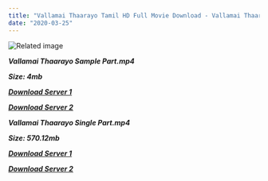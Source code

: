 ```yaml
---
title: "Vallamai Thaarayo Tamil HD Full Movie Download - Vallamai Thaarayo Tamil HD Movie Download"
date: "2020-03-25"
---
```


![Related image](https://www.starmusiq.fun/movieimages/Tamil/V/2008/Vallamai-Tharayo_B.jpg)

**_Vallamai Thaarayo Sample Part.mp4_**

**_Size: 4mb_**

**_[Download Server 1](http://b4.wetransfer.vip/files/{1299f9f5e3b2d69cf2543eed9032a99b1b0ad17e14bffebc066fcf7d2dcb313c}20Actor{1299f9f5e3b2d69cf2543eed9032a99b1b0ad17e14bffebc066fcf7d2dcb313c}20Hits{1299f9f5e3b2d69cf2543eed9032a99b1b0ad17e14bffebc066fcf7d2dcb313c}20Collection/Parthiepan{1299f9f5e3b2d69cf2543eed9032a99b1b0ad17e14bffebc066fcf7d2dcb313c}20Movies{1299f9f5e3b2d69cf2543eed9032a99b1b0ad17e14bffebc066fcf7d2dcb313c}20Collections/Vallamai{1299f9f5e3b2d69cf2543eed9032a99b1b0ad17e14bffebc066fcf7d2dcb313c}20Thaarayo{1299f9f5e3b2d69cf2543eed9032a99b1b0ad17e14bffebc066fcf7d2dcb313c}20(2008)/Vallamai{1299f9f5e3b2d69cf2543eed9032a99b1b0ad17e14bffebc066fcf7d2dcb313c}20Thaarayo{1299f9f5e3b2d69cf2543eed9032a99b1b0ad17e14bffebc066fcf7d2dcb313c}20(2008){1299f9f5e3b2d69cf2543eed9032a99b1b0ad17e14bffebc066fcf7d2dcb313c}20Sample{1299f9f5e3b2d69cf2543eed9032a99b1b0ad17e14bffebc066fcf7d2dcb313c}20HD.mp4)_**

**_[Download Server 2](http://b4.wetransfer.vip/files/{1299f9f5e3b2d69cf2543eed9032a99b1b0ad17e14bffebc066fcf7d2dcb313c}20Actor{1299f9f5e3b2d69cf2543eed9032a99b1b0ad17e14bffebc066fcf7d2dcb313c}20Hits{1299f9f5e3b2d69cf2543eed9032a99b1b0ad17e14bffebc066fcf7d2dcb313c}20Collection/Parthiepan{1299f9f5e3b2d69cf2543eed9032a99b1b0ad17e14bffebc066fcf7d2dcb313c}20Movies{1299f9f5e3b2d69cf2543eed9032a99b1b0ad17e14bffebc066fcf7d2dcb313c}20Collections/Vallamai{1299f9f5e3b2d69cf2543eed9032a99b1b0ad17e14bffebc066fcf7d2dcb313c}20Thaarayo{1299f9f5e3b2d69cf2543eed9032a99b1b0ad17e14bffebc066fcf7d2dcb313c}20(2008)/Vallamai{1299f9f5e3b2d69cf2543eed9032a99b1b0ad17e14bffebc066fcf7d2dcb313c}20Thaarayo{1299f9f5e3b2d69cf2543eed9032a99b1b0ad17e14bffebc066fcf7d2dcb313c}20(2008){1299f9f5e3b2d69cf2543eed9032a99b1b0ad17e14bffebc066fcf7d2dcb313c}20Sample{1299f9f5e3b2d69cf2543eed9032a99b1b0ad17e14bffebc066fcf7d2dcb313c}20HD.mp4)_**

**_Vallamai Thaarayo Single Part.mp4_**

**_Size: 570.12mb_**

**_[Download Server 1](http://b4.wetransfer.vip/files/{1299f9f5e3b2d69cf2543eed9032a99b1b0ad17e14bffebc066fcf7d2dcb313c}20Actor{1299f9f5e3b2d69cf2543eed9032a99b1b0ad17e14bffebc066fcf7d2dcb313c}20Hits{1299f9f5e3b2d69cf2543eed9032a99b1b0ad17e14bffebc066fcf7d2dcb313c}20Collection/Parthiepan{1299f9f5e3b2d69cf2543eed9032a99b1b0ad17e14bffebc066fcf7d2dcb313c}20Movies{1299f9f5e3b2d69cf2543eed9032a99b1b0ad17e14bffebc066fcf7d2dcb313c}20Collections/Vallamai{1299f9f5e3b2d69cf2543eed9032a99b1b0ad17e14bffebc066fcf7d2dcb313c}20Thaarayo{1299f9f5e3b2d69cf2543eed9032a99b1b0ad17e14bffebc066fcf7d2dcb313c}20(2008)/Vallamai{1299f9f5e3b2d69cf2543eed9032a99b1b0ad17e14bffebc066fcf7d2dcb313c}20Thaarayo{1299f9f5e3b2d69cf2543eed9032a99b1b0ad17e14bffebc066fcf7d2dcb313c}20(2008){1299f9f5e3b2d69cf2543eed9032a99b1b0ad17e14bffebc066fcf7d2dcb313c}20Single{1299f9f5e3b2d69cf2543eed9032a99b1b0ad17e14bffebc066fcf7d2dcb313c}20Part{1299f9f5e3b2d69cf2543eed9032a99b1b0ad17e14bffebc066fcf7d2dcb313c}20HD.mp4)_**

**_[Download Server 2](http://b4.wetransfer.vip/files/{1299f9f5e3b2d69cf2543eed9032a99b1b0ad17e14bffebc066fcf7d2dcb313c}20Actor{1299f9f5e3b2d69cf2543eed9032a99b1b0ad17e14bffebc066fcf7d2dcb313c}20Hits{1299f9f5e3b2d69cf2543eed9032a99b1b0ad17e14bffebc066fcf7d2dcb313c}20Collection/Parthiepan{1299f9f5e3b2d69cf2543eed9032a99b1b0ad17e14bffebc066fcf7d2dcb313c}20Movies{1299f9f5e3b2d69cf2543eed9032a99b1b0ad17e14bffebc066fcf7d2dcb313c}20Collections/Vallamai{1299f9f5e3b2d69cf2543eed9032a99b1b0ad17e14bffebc066fcf7d2dcb313c}20Thaarayo{1299f9f5e3b2d69cf2543eed9032a99b1b0ad17e14bffebc066fcf7d2dcb313c}20(2008)/Vallamai{1299f9f5e3b2d69cf2543eed9032a99b1b0ad17e14bffebc066fcf7d2dcb313c}20Thaarayo{1299f9f5e3b2d69cf2543eed9032a99b1b0ad17e14bffebc066fcf7d2dcb313c}20(2008){1299f9f5e3b2d69cf2543eed9032a99b1b0ad17e14bffebc066fcf7d2dcb313c}20Single{1299f9f5e3b2d69cf2543eed9032a99b1b0ad17e14bffebc066fcf7d2dcb313c}20Part{1299f9f5e3b2d69cf2543eed9032a99b1b0ad17e14bffebc066fcf7d2dcb313c}20HD.mp4)_**
